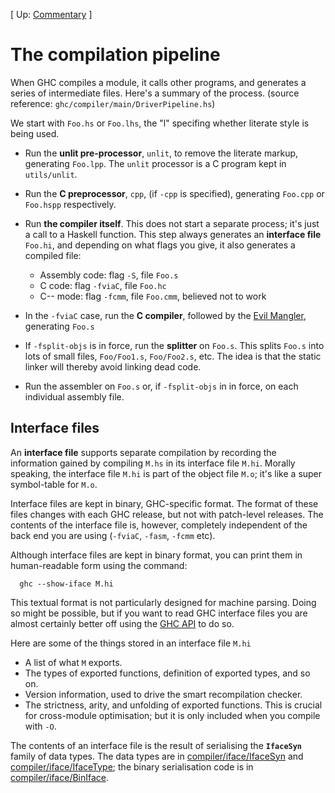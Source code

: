 
\[ Up: [Commentary](commentary) \]


# The compilation pipeline



When GHC compiles a module, it calls other programs, and generates a series of intermediate files.  Here's a summary of the process.
(source reference: `ghc/compiler/main/DriverPipeline.hs`)



We start with `Foo.hs` or `Foo.lhs`, the "l" specifing whether literate style is being used.


- Run the **unlit pre-processor**, `unlit`, to remove the literate markup, generating `Foo.lpp`.  The `unlit` processor is a C program kept in `utils/unlit`.

- Run the **C preprocessor**, `cpp`, (if `-cpp` is specified), generating `Foo.cpp` or `Foo.hspp` respectively.

- Run **the compiler itself**. This does not start a separate process; it's just a call to a Haskell function.  This step always generates an **interface file** `Foo.hi`, and depending on what flags you give, it also generates a compiled file:

  - Assembly code: flag `-S`, file `Foo.s`
  - C code: flag `-fviaC`, file `Foo.hc`
  - C-- mode: flag `-fcmm`, file `Foo.cmm`, believed not to work

- In the `-fviaC` case, run the **C compiler**, followed by the [Evil Mangler](commentary/evil-mangler), generating `Foo.s`

- If `-fsplit-objs` is in force, run the **splitter** on `Foo.s`.  This splits `Foo.s` into lots of small files, `Foo/Foo1.s`, `Foo/Foo2.s`, etc.  The idea is that the static linker will thereby avoid linking dead code.

- Run the assembler on `Foo.s` or, if `-fsplit-objs` in in force, on each individual assembly file.

## Interface files



An **interface file** supports separate compilation by recording the information gained by compiling `M.hs` in its interface file `M.hi`.  Morally speaking, the interface file `M.hi` is part of the object file `M.o`; it's like a super symbol-table for `M.o`.



Interface files are kept in binary, GHC-specific format.  The format of these files changes with each GHC release, but not with patch-level releases.  The contents of the interface file is, however, completely independent of the back end you are using (`-fviaC`, `-fasm`, `-fcmm` etc).



Although interface files are kept in binary format, you can print them in human-readable form using the command:


```wiki
  ghc --show-iface M.hi
```


This textual format is not particularly designed for machine parsing.  Doing so might be possible, but if you want to read GHC interface files you are almost certainly better off using the [GHC API](commentary/compiler/api) to do so.



Here are some of the things stored in an interface file `M.hi`


- A list of what `M` exports.
- The types of exported functions, definition of exported types, and so on.
- Version information, used to drive the smart recompilation checker.
- The strictness, arity, and unfolding of exported functions.  This is crucial for cross-module optimisation; but it is only included when you compile with `-O`.


The contents of an interface file is the result of serialising the **`IfaceSyn`** family of data types.  The data types are in [compiler/iface/IfaceSyn](/trac/ghc/browser/ghc/compiler/iface/IfaceSyn) and [compiler/iface/IfaceType](/trac/ghc/browser/ghc/compiler/iface/IfaceType); the binary serialisation code is in [compiler/iface/BinIface](/trac/ghc/browser/ghc/compiler/iface/BinIface).


